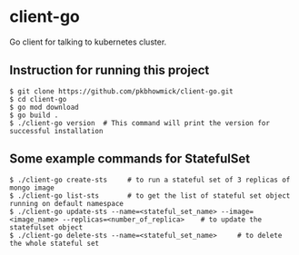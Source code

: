 # client-go

Go client for talking to kubernetes cluster. 

## Instruction for running this project
```shell
$ git clone https://github.com/pkbhowmick/client-go.git
$ cd client-go
$ go mod download
$ go build .
$ ./client-go version  # This command will print the version for successful installation 
```

## Some example commands for StatefulSet
```shell
$ ./client-go create-sts     # to run a stateful set of 3 replicas of mongo image 
$ ./client-go list-sts       # to get the list of stateful set object running on default namespace
$ ./client-go update-sts --name=<stateful_set_name> --image=<image_name> --replicas=<number_of_replica>    # to update the statefulset object
$ ./client-go delete-sts --name=<stateful_set_name>     # to delete the whole stateful set    
```

